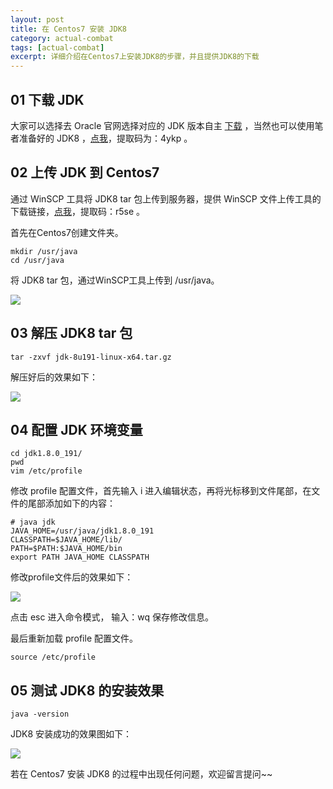 ```yaml
---
layout: post
title: 在 Centos7 安装 JDK8
category: actual-combat
tags: [actual-combat]
excerpt: 详细介绍在Centos7上安装JDK8的步骤，并且提供JDK8的下载
---
```


## 01 下载 JDK

大家可以选择去 Oracle 官网选择对应的 JDK 版本自主 [下载](https://www.oracle.com/java/technologies/javase-downloads.html) ，当然也可以使用笔者准备好的 JDK8 ，[点我](https://pan.baidu.com/s/1CRggR0Joshz9P8pw3sZ6DA)，提取码为：4ykp 。



## 02 上传 JDK 到 Centos7

通过 WinSCP 工具将 JDK8 tar 包上传到服务器，提供 WinSCP 文件上传工具的下载链接，[点我](https://pan.baidu.com/s/1KjfomDf0VBvx8VaguWM4nA)，提取码：r5se 。

首先在Centos7创建文件夹。

```shell
mkdir /usr/java
cd /usr/java
```

将 JDK8 tar 包，通过WinSCP工具上传到 /usr/java。

![](https://markdown-chenrong.oss-cn-shenzhen.aliyuncs.com/actual-combat/55513897676e47fd953c4be801df187.png)



## 03 解压 JDK8 tar 包

```shell
tar -zxvf jdk-8u191-linux-x64.tar.gz
```

解压好后的效果如下：

![](https://markdown-chenrong.oss-cn-shenzhen.aliyuncs.com/actual-combat/1592295571%281%29.png)



## 04 配置 JDK 环境变量

```shell
cd jdk1.8.0_191/
pwd
vim /etc/profile
```

修改 profile 配置文件，首先输入 i 进入编辑状态，再将光标移到文件尾部，在文件的尾部添加如下的内容：

```shell
# java jdk
JAVA_HOME=/usr/java/jdk1.8.0_191
CLASSPATH=$JAVA_HOME/lib/
PATH=$PATH:$JAVA_HOME/bin
export PATH JAVA_HOME CLASSPATH
```

修改profile文件后的效果如下：

![](https://markdown-chenrong.oss-cn-shenzhen.aliyuncs.com/actual-combat/1592296505.png)

点击 esc 进入命令模式， 输入：wq 保存修改信息。

最后重新加载 profile 配置文件。

```shell
source /etc/profile
```



## 05 测试 JDK8 的安装效果

```shell
java -version
```

JDK8 安装成功的效果图如下：

![](https://markdown-chenrong.oss-cn-shenzhen.aliyuncs.com/actual-combat/1592296913%281%29.png)



若在 Centos7 安装 JDK8 的过程中出现任何问题，欢迎留言提问~~